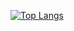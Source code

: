 
[![Top Langs](https://github-readme-stats.vercel.app/api/top-langs/?username=cesarfreire&layout=compact&theme=github_dark)](https://github.com/anuraghazra/github-readme-stats)

